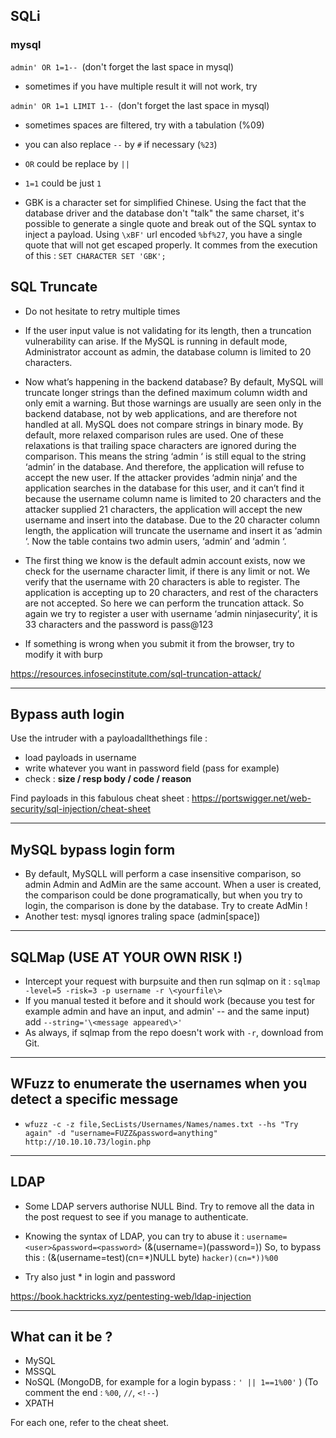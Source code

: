## SQLi

### mysql

`admin' OR 1=1-- `(don't forget the last space in mysql)

- sometimes if you have multiple result it will not work, try

`admin' OR 1=1 LIMIT 1-- `(don't forget the last space in mysql)

- sometimes spaces are filtered, try with a tabulation (%09) 

- you can also replace `--` by `#` if necessary (`%23`)

- `OR` could be replace by `||`

- `1=1` could be just `1`

- GBK is a character set for simplified Chinese. Using the fact that the database driver and the database don't "talk" the same charset, it's possible to generate a single quote and break out of the SQL syntax to inject a payload. Using `\xBF'` url encoded `%bf%27`, you have a single quote that will not get escaped properly. It commes from the execution of this : `SET CHARACTER SET 'GBK';`


## SQL Truncate

- Do not hesitate to retry multiple times

- If the user input value is not validating for its length, then a truncation vulnerability can arise. If the MySQL is running in default mode, Administrator account as admin, the database column is limited to 20 characters.

- Now what’s happening in the backend database? By default, MySQL will truncate longer strings than the defined maximum column width and only emit a warning. But those warnings are usually are seen only in the backend database, not by web applications, and are therefore not handled at all. MySQL does not compare strings in binary mode. By default, more relaxed comparison rules are used. One of these relaxations is that trailing space characters are ignored during the comparison. This means the string ‘admin ‘ is still equal to the string ‘admin’ in the database. And therefore, the application will refuse to accept the new user. If the attacker provides ‘admin ninja’ and the application searches in the database for this user, and it can’t find it because the username column name is limited to 20 characters and the attacker supplied 21 characters, the application will accept the new username and insert into the database. Due to the 20 character column length, the application will truncate the username and insert it as ‘admin ‘. Now the table contains two admin users, ‘admin’ and ‘admin ‘.

- The first thing we know is the default admin account exists, now we check for the username character limit, if there is any limit or not. We verify that the username with 20 characters is able to register. The application is accepting up to 20 characters, and rest of the characters are not accepted. So here we can perform the truncation attack. So again we try to register a user with username ‘admin ninjasecurity’, it is 33 characters and the password is pass@123

- If something is wrong when you submit it from the browser, try to modify it with burp 




https://resources.infosecinstitute.com/sql-truncation-attack/

---

## Bypass auth login

Use the intruder with a payloadallthethings file :
- load payloads in username
- write whatever you want in password field (pass for example)
- check : **size / resp body / code / reason**

Find payloads in this fabulous cheat sheet : https://portswigger.net/web-security/sql-injection/cheat-sheet


---

## MySQL bypass login form

- By default, MySQLL will perform a case insensitive comparison, so admin Admin and AdMin are the same account. When a user is created, the comparison could be done programatically, but when you try to login, the comparison is done by the database. Try to create AdMin !
- Another test: mysql ignores traling space (admin[space])

---

## SQLMap (USE AT YOUR OWN RISK !)

- Intercept your request with burpsuite and then run sqlmap on it : ```sqlmap -level=5 -risk=3 -p username -r \<yourfile\>``` 
- If you manual tested it before and it should work (because you test for example admin and have an input, and admin' -- and the same input) add ```--string='\<message appeared\>'```
- As always, if sqlmap from the repo doesn't work with ```-r```, download from Git.

---

## WFuzz to enumerate the usernames when you detect a specific message  

- ```wfuzz -c -z file,SecLists/Usernames/Names/names.txt --hs "Try again" -d "username=FUZZ&password=anything" http://10.10.10.73/login.php```

---

## LDAP

- Some LDAP servers authorise NULL Bind. Try to remove all the data in the post request to see if you manage to authenticate.

- Knowing the syntax of LDAP, you can try to abuse it : `username=<user>&password=<password>`
(&(username=<user>)(password=<password>))
So, to bypass this :
(&(username=test)(cn=*)NULL byte)
`hacker)(cn=*))%00`

- Try also just * in login and password

https://book.hacktricks.xyz/pentesting-web/ldap-injection

---

## What can it be ?

- MySQL
- MSSQL
- NoSQL (MongoDB, for example for a login bypass : `' || 1==1%00'`
) (To comment the end : `%00`, `//`, `<!--`)
- XPATH

For each one, refer to the cheat sheet.

